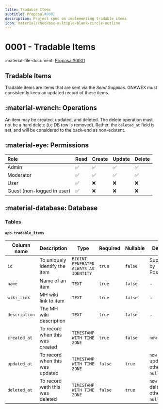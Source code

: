 ```yaml
---
title: Tradable Items
subtitle: Proposal#0001
description: Project spec on implementing tradable items
icon: material/checkbox-multiple-blank-circle-outline
---
```


# 0001 - Tradable Items

:material-file-document: [Proposal#0001](../proposals/0001-Items.md)

## Tradable Items

Tradable items are items that are sent via the _Send Supplies_. GNAWEX must
consistently keep an updated record of these items.

## :material-wrench: Operations

An item may be created, updated, and deleted. The delete operation must not be
a hard delete (i.e DB row is removed). Rather, the `deleted_at` field is set,
and will be considered to the back-end as non-existent.

## :material-eye: Permissions

Role | Read | Create | Update | Delete
:-- | -- | -- | -- | --
Admin | :white_check_mark: | :white_check_mark: | :white_check_mark: | :white_check_mark:
Moderator | :white_check_mark: | :white_check_mark: | :white_check_mark: | :white_check_mark:
User | :white_check_mark: | :x: | :x: | :x:
Guest (non-logged in user) | :white_check_mark: | :x: | :x: | :x:

## :material-database: Database

### Tables

#### `app.tradable_items`

Column name | Description | Type | Required | Nullable | Default
-- | -- | -- | -- | -- | --
`id` | To uniquely identify the item | `BIGINT GENERATED ALWAYS AS IDENTITY` | `true` | `false` | Supplied by Postgres
`name` | Name of an item | `TEXT` | `true` | `false` | -
`wiki_link` | MH wiki link to item | `TEXT` | `true` | `false` | -
`description` | The MH wiki description | `TEXT` | `true` | `false` | -
`created_at` | To record when this was created | `TIMESTAMP WITH TIME ZONE` | `true` | `false` | `now()`
`updated_at` | To record when this was updated | `TIMESTAMP WITH TIME ZONE` | `false` | `true` | `now()` (if updated, otherwise `null`)
`deleted_at` | To record weth this was deleted | `TIMESTAMP WITH TIME ZONE` | `false` | `true` | `now` (if deleted, otherwise `null`)
